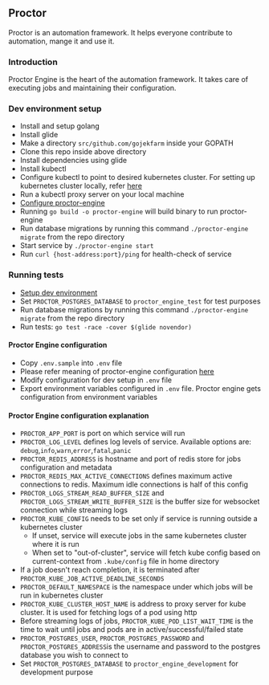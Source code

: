 ## Proctor

Proctor is an automation framework. It helps everyone contribute to automation, mange it and use it.

### Introduction

Proctor Engine is the heart of the automation framework.
It takes care of executing jobs and maintaining their configuration.

### Dev environment setup

* Install and setup golang
* Install glide
* Make a directory `src/github.com/gojekfarm` inside your GOPATH
* Clone this repo inside above directory
* Install dependencies using glide
* Install kubectl
* Configure kubectl to point to desired kubernetes cluster. For setting up kubernetes cluster locally, refer [here](https://kubernetes.io/docs/getting-started-guides/minikube/)
* Run a kubectl proxy server on your local machine
* [Configure proctor-engine](#proctor-engine-configuration)
* Running `go build -o proctor-engine` will build binary to run proctor-engine
* Run database migrations by running this command `./proctor-engine migrate` from the repo directory
* Start service by `./proctor-engine start`
* Run `curl {host-address:port}/ping` for health-check of service

### Running tests

* [Setup dev environment](#dev-environment-setup)
* Set `PROCTOR_POSTGRES_DATABASE` to `proctor_engine_test` for test purposes
* Run database migrations by running this command `./proctor-engine migrate` from the repo directory
* Run tests: `go test -race -cover $(glide novendor)`

#### Proctor Engine configuration

* Copy `.env.sample` into `.env` file
* Please refer meaning of proctor-engine configuration [here](#proctor-engine-configuration-explanation)
* Modify configuration for dev setup in `.env` file
* Export environment variables configured in `.env` file. Proctor engine gets configuration from environment variables

#### Proctor Engine configuration explanation

* `PROCTOR_APP_PORT` is port on which service will run
* `PROCTOR_LOG_LEVEL` defines log levels of service. Available options are: `debug`,`info`,`warn`,`error`,`fatal`,`panic`
* `PROCTOR_REDIS_ADDRESS` is hostname and port of redis store for jobs configuration and metadata
* `PROCTOR_REDIS_MAX_ACTIVE_CONNECTIONS` defines maximum active connections to redis. Maximum idle connections is half of this config
* `PROCTOR_LOGS_STREAM_READ_BUFFER_SIZE` and `PROCTOR_LOGS_STREAM_WRITE_BUFFER_SIZE` is the buffer size for websocket connection while streaming logs
* `PROCTOR_KUBE_CONFIG` needs to be set only if service is running outside a kubernetes cluster
  * If unset, service will execute jobs in the same kubernetes cluster where it is run
  * When set to "out-of-cluster", service will fetch kube config based on current-context from `.kube/config` file in home directory
* If a job doesn't reach completion, it is terminated after `PROCTOR_KUBE_JOB_ACTIVE_DEADLINE_SECONDS`
* `PROCTOR_DEFAULT_NAMESPACE` is the namespace under which jobs will be run in kubernetes cluster
* `PROCTOR_KUBE_CLUSTER_HOST_NAME` is address to proxy server for kube cluster. It is used for fetching logs of a pod using http
* Before streaming logs of jobs, `PROCTOR_KUBE_POD_LIST_WAIT_TIME` is the time to wait until jobs and pods are in active/successful/failed state
* `PROCTOR_POSTGRES_USER`, `PROCTOR_POSTGRES_PASSWORD` and `PROCTOR_POSTGRES_ADDRESS`is the username and password to the postgres database you wish to connect to
* Set `PROCTOR_POSTGRES_DATABASE` to `proctor_engine_development` for development purpose
